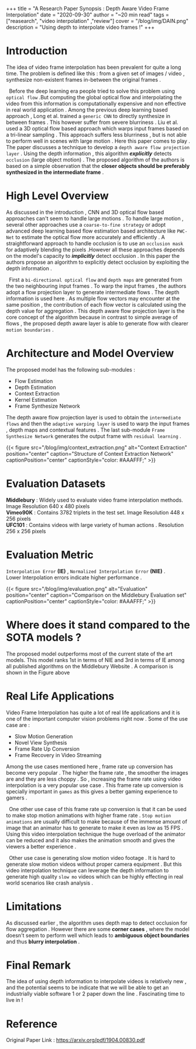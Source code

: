 +++
title = "A Research Paper Synopsis : Depth Aware Video Frame Interpolation"
date = "2020-09-30"
author = "~20 min read"
tags = ["reasearch", "video interpolation" ,"review"]
cover = "/blog/img/DAIN.png"
description = "Using depth to interpolate video frames !"
+++

# Introduction
 The idea of video frame interpolation has been prevalent for quite a long time. The problem is defined like this : from a given set of images / video , synthesize non-existent frames in-between the original frames .   

 &nbsp;
 Before the deep learning era people tried to solve this problem using `optical flow` .But computing the global optical flow and interpolating the video from this information is computationally expensive and non effective in real world application . Among the previous deep learning based approach , Long et al. trained a `generic CNN` to directly synthesize in between frames . This however suffer from severe blurriness . Liu et al. used a 3D optical flow based approach which warps input frames based on a tri-linear sampling . This approach suffers less blurriness , but is not able to perform well in scenes with large motion . Here this paper comes to play . The paper discusses a technique to develop a `depth aware flow projection layer` . Using the depth information , this algorithm _**explicitly**_ detects `occlusion` (large object motion) . The proposed algorithm of the authors is based on a simple observation that the **closer objects should be preferably synthesized in the intermediate frame** .

# High Level Overview
As discussed in the introduction , CNN and 3D optical flow based approaches can't seem to handle large motions . To handle large motion , several other approaches use a `coarse-to-fine strategy` or adopt advanced deep learning based flow estimation based architecture like `PWC-Net` to estimate the optical flow more accurately and efficiently . A straightforward approach to handle occlusion is to use an `occlusion mask` for adaptively blending the pixels .However all these approaches depends on the model's capacity to _**implicitly**_ detect occlusion . In this paper the authors propose an algorithm to explicitly detect occlusion by exploiting the depth information .

&nbsp;
First a `bi-directional optical flow` and `depth maps` are generated from the two neighbouring input frames . To warp the input frames , the authors adopt a flow projection layer to generate intermediate flows . The depth information is used here . As multiple flow vectors may encounter at the same position , the contribution of each flow vector is calculated using the depth value for aggregation . This depth aware flow projection layer is the core concept of the algorithm because in contrast to simple average of flows , the proposed depth aware layer is able to generate flow with clearer `motion boundaries` .

# Architecture and Model Overview
The proposed model has the following sub-modules :  
- Flow Estimation
- Depth Estimation
- Context Extraction 
- Kernel Estimation
- Frame Synthesize Network

The depth aware flow projection layer is used to obtain the `intermediate flows` and then the `adaptive warping layer` is used to warp the input frames , depth maps and contextual features . The last sub-module `Frame Synthesize Network` generates the output frame with `residual learning` .

{{< figure src="/blog/img/context_extraction.png" alt="Context Extraction" position="center" caption="Structure of Context Extraction Network" captionPosition="center" captionStyle="color: #AAAFFF;" >}}

# Evaluation Datasets
**Middlebury** : Widely used to evaluate video frame interpolation methods. Image Resolution 640 x 480 pixels  
**Vimeo90K** : Contains 3782 triplets in the test set. Image Resolution 448 x 256 pixels  
**UFC101** : Contains videos with large variety of human actions . Resolution 256 x 256 pixels  

# Evaluation Metric
`Interpolation Error` **(IE)** , `Normalized Interpolation Error` **(NIE)** .   
Lower Interpolation errors indicate higher performance . 

{{< figure src="/blog/img/evaluation.png" alt="Evaluation" position="center" caption="Comparison on the Middlebury Evaluation set" captionPosition="center" captionStyle="color: #AAAFFF;" >}}

# Where does it stand compared to the SOTA models ?
The proposed model outperforms most of the current state of the art models. This model ranks 1st in terms of NIE and 3rd in terms of IE among all published algorithms on the Middlebury Website . A comparison is shown in the Figure above

# Real Life Applications
Video Frame Interpolation has quite a lot of real life applications and it is one of the important computer vision problems right now . Some of the use case are :  
- Slow Motion Generation
- Novel View Synthesis 
- Frame Rate Up Conversion
- Frame Recovery in Video Streaming

Among the use cases mentioned here , frame rate up conversion has become very popular . The higher the frame rate , the smoother the images are and they are less choppy . So , increasing the frame rate using video interpolation is a very popular use case . This frame rate up conversion is specially important in `games` as this gives a better gaming experience to gamers .  

&nbsp;
One other use case of this frame rate up conversion is that it can be used to make stop motion animations with higher frame rate . `Stop motion animations` are usually difficult to make because of the immense amount of image that an animator has to generate to make it even as low as 15 FPS . Using this video interpolation technique the huge overload of the animator can be reduced and it also makes the animation smooth and gives the viewers a better experience .  

&nbsp;
Other use case is generating slow motion video footage . It is hard to generate slow motion videos without proper camera equipment . But this video interpolation technique can leverage the depth information to generate high quality `slow mo` videos which can be highly effecting in real world scenarios like crash analysis .

# Limitations
As discussed earlier , the algorithm uses depth map to detect occlusion for flow aggregation . However there are some **corner cases** , where the model doesn't seem to perform well which leads to **ambiguous object boundaries** and thus **blurry interpolation** .

# Final Remark
The idea of using depth information to interpolate videos is relatively new , and the potential seems to be indicate that we will be able to get an industrially viable software 1 or 2 paper down the line . Fascinating time to live in !

# Reference
Original Paper Link : https://arxiv.org/pdf/1904.00830.pdf